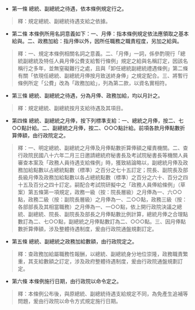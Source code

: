 * 第一條 總統、副總統之待遇，依本條例規定行之。

> 釋：規定總統、副總統待遇支給之依據。

* 第二條 本條例所用名詞意義如下：一、月俸：指本條例規定依法應領取之基本給與。二、政務加給：指月俸以外，因所任職務之職責程度，另加之給與。

> 釋：一、規定本條例相關名詞之意義。二、「月俸」一詞，係參酌現行「總統副總統及特任人員月俸公費支給暫行條例」規定之給與名稱訂定，因該名稱行之多年，並無窒礙難行之處，且與「卸任總統副總統禮遇條例」第二條有關「依現任總統、副總統月俸按月致送終身俸」之規定配合。三、將暫行條例所定「公費」改為「政務加給」，列為第二款，以資名實相符。

* 第三條 總統、副總統之待遇，分為月俸、政務加給，均以月計之。

> 釋：規定總統、副總統按月支給待遇及其項目。

* 第四條 總統、副總統之月俸，按下列標準支給：一、總統之月俸，按二、七○○點計給。二、副總統之月俸，按二、○○○點計給。前項各款月俸點數折算俸額，由行政院定之。

> 釋：一、明定總統、副總統之月俸及月俸點數折算俸額之權責機關。二、查行政院民國八十六年二月三日邀請總統府秘書長及考試院秘書長等機關人員審查本案及「政務人員待遇支給條例」時，獲致結論略以，副總統月俸及政務加給點數以占總統點數（標準）之百分之七十五訂定；院長、副院長及部長級月俸及政務加給點數以各占總統點數（標準）之百分之六十、百分之四十五及百分之四十訂定。嗣配合考試院研擬中之「政務人員俸給條例」（草案）第五條第一項規定，政務一級（按：院長層級）之月俸為一、六○○點，政務二級（按：副院長層級）之月俸為一、二○○點，政務三級（按：各部部長及其相當職務）之月俸為一、一○○點，依上開行政院決議之總統、副總統、院長、副院長及部長之月俸點數比例計算，總統月俸之合理點數訂為二、七○○點，副總統之月俸點數訂為二、○○○點。三、因月俸點數折算俸額，涉及整體待遇制度，爰由行政院通盤規劃訂定。

* 第五條 總統、副總統之政務加給數額，由行政院定之。

> 釋：查政務加給屬職務性報酬，以總統、副總統身分地位崇隆，政務職責繁重，其支給數額之訂定，涉及政府整體待遇制度，爰由行政院通盤規劃訂定。

* 第六條 本條例施行日期，由行政院以命令定之。

> 釋：本條例公布後，與原總統、副總統待遇支給規定不同，為免產生追補等問題，爰由行政院以命令方式規定施行日期。

